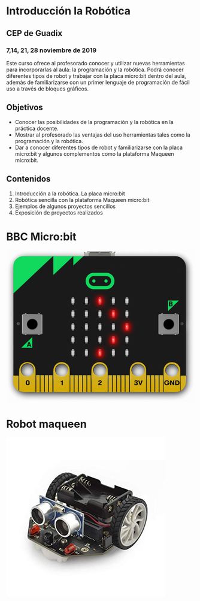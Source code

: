# Introducción  la Robótica

## CEP de Guadix

### 7,14, 21, 28 noviembre de 2019

Este curso ofrece al profesorado conocer y utilizar nuevas herramientas para incorporarlas al aula: la programación y la robótica. Podrá conocer diferentes tipos de robot y trabajar con la placa micro:bit dentro del aula, además de familiarizarse con un primer lenguaje de programación de fácil uso a través de bloques gráficos.

## Objetivos

- Conocer las posibilidades de la programación y la robótica en la práctica docente.
- Mostrar al profesorado las ventajas del uso herramientas tales como la programación y la robótica.
- Dar a conocer diferentes tipos de robot y familiarizarse con la placa micro:bit y algunos complementos como la plataforma Maqueen micro:bit.

## Contenidos

1. Introducción a la robótica. La placa micro:bit 
2. Robótica sencilla con la plataforma Maqueen micro:bit
3. Ejemplos de algunos proyectos sencillos
4. Exposición de proyectos realizados

# BBC Micro:bit

![micro:bit](./images/redirect_scrolling_bit.gif)

# Robot maqueen

![maqueen](./images/maQueen.jpg)



